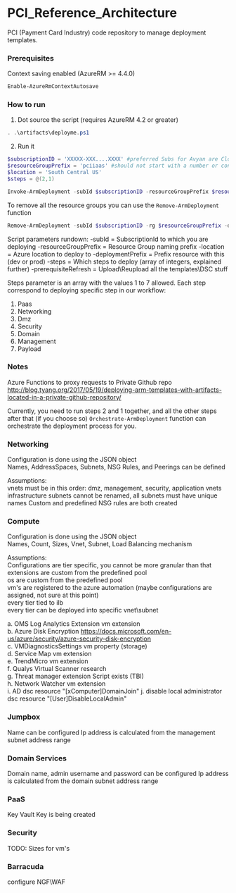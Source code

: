 # PCI_Reference_Architecture  
PCI (Payment Card Industry) code repository to manage deployment templates.

### Prerequisites

Context saving enabled (AzureRM >= 4.4.0)
```powershell
Enable-AzureRmContextAutosave
```

### How to run  
1. Dot source the script (requires AzureRM 4.2 or greater)
```powershell
. .\artifacts\deployme.ps1
```
2. Run it
```powershell
$subscriptionID = 'XXXXX-XXX....XXXX' #preferred Subs for Avyan are Cloudly Dev or AvyanMPN6k, as this template requires third party VM installations.
$resourceGroupPrefix = 'pciiaas' #should not start with a number or contain '-' in the prefix
$location = 'South Central US'
$steps = @(2,1)

Invoke-ArmDeployment -subId $subscriptionID -resourceGroupPrefix $resourceGroupPrefix -location $location -deploymentPrefix dev -steps $steps -prerequisiteRefresh
```
To remove all the resource groups you can use the `Remove-ArmDeployment` function
```powershell
Remove-ArmDeployment -subId $subscriptionID -rg $resourceGroupPrefix -dp <dev | prod>
```

Script parameters rundown:
-subId               = SubscriptionId to which you are deploying
-resourceGroupPrefix = Resource Group naming prefix
-location            = Azure location to deploy to
-deploymentPrefix    = Prefix resource with this (dev or prod)
-steps               = Which steps to deploy (array of integers, explained further)
-prerequisiteRefresh = Upload\Reupload all the templates\DSC stuff

Steps parameter is an array with the values 1 to 7 allowed. Each step correspond to deploying specific step in our workflow:

1. Paas
2. Networking
3. Dmz
4. Security
5. Domain
6. Management
7. Payload

### Notes  
Azure Functions to proxy requests to Private Github repo http://blog.tyang.org/2017/05/19/deploying-arm-templates-with-artifacts-located-in-a-private-github-repository/

Currently, you need to run steps 2 and 1 together, and all the other steps after that (if you choose so)
`Orchestrate-ArmDeployment` function can orchestrate the deployment process for you.  

### Networking  
Configuration is done using the JSON object  
Names, AddressSpaces, Subnets, NSG Rules, and Peerings can be defined

Assumptions:  
vnets must be in this order: dmz, management, security, application vnets
infrastructure subnets cannot be renamed, all subnets must have unique names
Custom and predefined NSG rules are both created

### Compute  
Configuration is done using the JSON object  
Names, Count, Sizes, Vnet, Subnet, Load Balancing mechanism

Assumptions:  
Configurations are tier specific, you cannot be more granular than that  
extensions are custom from the predefined pool  
os are custom from the predefined pool  
vm's are registered to the azure automation (maybe configurations are assigned, not sure at this point)  
every tier tied to ilb  
every tier can be deployed into specific vnet\subnet

a. OMS Log Analytics Extension    vm extension  
b. Azure Disk Encryption          https://docs.microsoft.com/en-us/azure/security/azure-security-disk-encryption  
c. VMDiagnosticsSettings          vm property (storage)  
d. Service Map                    vm extension  
e. TrendMicro                     vm extension  
f. Qualys Virtual Scanner         research  
g. Threat manager extension       Script exists (TBI)  
h. Network Watcher                vm extension  
i. AD                             dsc resource "[xComputer]DomainJoin"
j. disable local administrator    dsc resource "[User]DisableLocalAdmin"  

### Jumpbox   
Name can be configured 
Ip address is calculated from the management subnet address range

### Domain Services  
Domain name, admin username and password can be configured 
Ip address is calculated from the domain subnet address range

### PaaS  
Key Vault Key is being created

### Security  
TODO: Sizes for vm's

### Barracuda  
configure NGF\WAF
